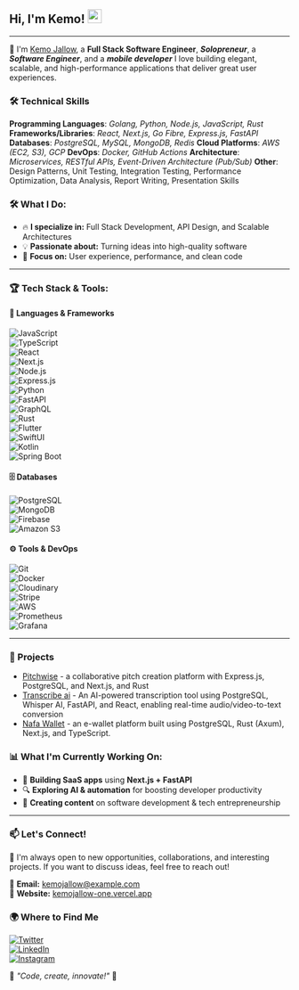 ## Hi, I'm Kemo! <img src="https://media.giphy.com/media/hvRJCLFzcasrR4ia7z/giphy.gif" width="25px">


---

🚀 I'm [Kemo Jallow](https://portfolio-ten-phi-89.vercel.app/), a **Full Stack Software Engineer**,   <em><strong>Solopreneur</strong></em>, a <em><strong>Software Engineer</strong></em>, and a <em><strong>mobile developer</strong></em> I love building elegant, scalable, and high-performance applications that deliver great user experiences.


### 🛠️ Technical Skills
 **Programming Languages**: <em>Golang, Python, Node.js, JavaScript, Rust</em>
**Frameworks/Libraries**: <em>React, Next.js, Go Fibre, Express.js, FastAPI</em>
**Databases**: <em>PostgreSQL, MySQL, MongoDB, Redis</em>
**Cloud Platforms**: <em>AWS (EC2, S3), GCP</em>
**DevOps**: <em>Docker, GitHub Actions</em>
**Architecture**: <em>Microservices, RESTful APIs, Event-Driven Architecture (Pub/Sub)</em>
**Other**: Design Patterns, Unit Testing, Integration Testing, Performance Optimization, Data Analysis, Report Writing, Presentation Skills




### 🛠️ What I Do:
- 🔥 **I specialize in:** Full Stack Development, API Design, and Scalable Architectures  
- 💡 **Passionate about:** Turning ideas into high-quality software  
- 🎨 **Focus on:** User experience, performance, and clean code  

---

### 🏆 **Tech Stack & Tools:**
#### 🚀 **Languages & Frameworks**
![JavaScript](https://img.shields.io/badge/-JavaScript-F7DF1E?style=flat-square&logo=javascript&logoColor=black)  
![TypeScript](https://img.shields.io/badge/-TypeScript-3178C6?style=flat-square&logo=typescript&logoColor=white)  
![React](https://img.shields.io/badge/-React-61DAFB?style=flat-square&logo=react&logoColor=black)  
![Next.js](https://img.shields.io/badge/-Next.js-000000?style=flat-square&logo=nextdotjs&logoColor=white)  
![Node.js](https://img.shields.io/badge/-Node.js-339933?style=flat-square&logo=nodedotjs&logoColor=white)  
![Express.js](https://img.shields.io/badge/-Express.js-000000?style=flat-square&logo=express&logoColor=white)  
![Python](https://img.shields.io/badge/-Python-3776AB?style=flat-square&logo=python&logoColor=white)  
![FastAPI](https://img.shields.io/badge/-FastAPI-009688?style=flat-square&logo=fastapi&logoColor=white)  
![GraphQL](https://img.shields.io/badge/-GraphQL-E10098?style=flat-square&logo=graphql&logoColor=white)  
![Rust](https://img.shields.io/badge/-Rust-000000?style=flat-square&logo=rust&logoColor=white)  
![Flutter](https://img.shields.io/badge/-Flutter-02569B?style=flat-square&logo=flutter&logoColor=white)  
![SwiftUI](https://img.shields.io/badge/-SwiftUI-FA7343?style=flat-square&logo=swift&logoColor=white)  
![Kotlin](https://img.shields.io/badge/-Kotlin-0095D5?style=flat-square&logo=kotlin&logoColor=white)  
![Spring Boot](https://img.shields.io/badge/-Spring%20Boot-6DB33F?style=flat-square&logo=springboot&logoColor=white)  

#### 🗄️ **Databases**
![PostgreSQL](https://img.shields.io/badge/-PostgreSQL-336791?style=flat-square&logo=postgresql&logoColor=white)  
![MongoDB](https://img.shields.io/badge/-MongoDB-47A248?style=flat-square&logo=mongodb&logoColor=white)  
![Firebase](https://img.shields.io/badge/-Firebase-FFCA28?style=flat-square&logo=firebase&logoColor=black)  
![Amazon S3](https://img.shields.io/badge/-Amazon%20S3-569A31?style=flat-square&logo=amazonaws&logoColor=white)  

#### ⚙️ **Tools & DevOps**
![Git](https://img.shields.io/badge/-Git-F05032?style=flat-square&logo=git&logoColor=white)  
![Docker](https://img.shields.io/badge/-Docker-2496ED?style=flat-square&logo=docker&logoColor=white)  
![Cloudinary](https://img.shields.io/badge/-Cloudinary-3448C5?style=flat-square&logo=cloudinary&logoColor=white)  
![Stripe](https://img.shields.io/badge/-Stripe-008CDD?style=flat-square&logo=stripe&logoColor=white)  
![AWS](https://img.shields.io/badge/-AWS-232F3E?style=flat-square&logo=amazonaws&logoColor=white)  
![Prometheus](https://img.shields.io/badge/-Prometheus-E6522C?style=flat-square&logo=prometheus&logoColor=white)  
![Grafana](https://img.shields.io/badge/-Grafana-F46800?style=flat-square&logo=grafana&logoColor=white) 

---


### 🚀 Projects
- [Pitchwise](https://www.pitchwise.se/) -  a collaborative pitch creation platform with Express.js, PostgreSQL, and Next.js, and Rust
- [Transcribe ai](https://github.com/kemojal/on_track_frontend) - An AI-powered transcription tool using PostgreSQL, Whisper AI, FastAPI, and React, enabling real-time audio/video-to-text conversion
- [Nafa Wallet](https://github.com/kemojal/fat_fat_latest) - an e-wallet platform built using PostgreSQL, Rust (Axum), Next.js, and TypeScript.  






### 📊 **What I'm Currently Working On:**
- 🚀 **Building SaaS apps** using **Next.js + FastAPI**  
- 🔍 **Exploring AI & automation** for boosting developer productivity  
- 🎥 **Creating content** on software development & tech entrepreneurship  

---

### 📫 **Let's Connect!**
💬 I'm always open to new opportunities, collaborations, and interesting projects. If you want to discuss ideas, feel free to reach out!  

📩 **Email:** [kemojallow@example.com](mailto:kemo3855@yahoo.com.com)  
🔗 **Website:** [kemojallow-one.vercel.app](https://kemojallow-one.vercel.app/)  

### 🌍 Where to Find Me
[![Twitter](https://img.shields.io/badge/-Twitter-1DA1F2?style=flat-square&logo=twitter&logoColor=white)](https://x.com/kemojallow)  
[![LinkedIn](https://img.shields.io/badge/-LinkedIn-0077B5?style=flat-square&logo=linkedin&logoColor=white)](https://www.linkedin.com/in/kemo-jallow-379b59103/)  
[![Instagram](https://img.shields.io/badge/-Instagram-E4405F?style=flat-square&logo=instagram&logoColor=white)](https://www.instagram.com/kemo_jallow/)  

🚀 *"Code, create, innovate!"* 🚀
